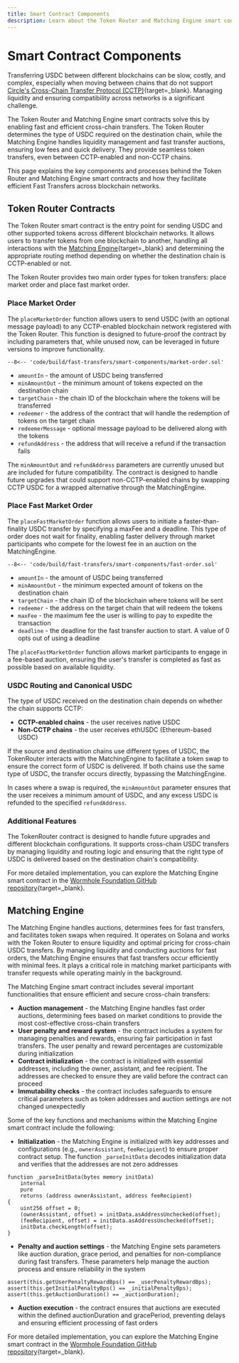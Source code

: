 ```yaml
---
title: Smart Contract Components
description: Learn about the Token Router and Matching Engine smart contracts that enable fast, efficient cross-chain USDC transfers across blockchain networks.
---
```


# Smart Contract Components

Transferring USDC between different blockchains can be slow, costly, and complex, especially when moving between chains that do not support [Circle's Cross-Chain Transfer Protocol (CCTP)](/learn/messaging/cctp/){target=\_blank}. Managing liquidity and ensuring compatibility across networks is a significant challenge.

The Token Router and Matching Engine smart contracts solve this by enabling fast and efficient cross-chain transfers. The Token Router determines the type of USDC required on the destination chain, while the Matching Engine handles liquidity management and fast transfer auctions, ensuring low fees and quick delivery. They provide seamless token transfers, even between CCTP-enabled and non-CCTP chains.

This page explains the key components and processes behind the Token Router and Matching Engine smart contracts and how they facilitate efficient Fast Transfers across blockchain networks.

## Token Router Contracts 

The Token Router smart contract is the entry point for sending USDC and other supported tokens across different blockchain networks. It allows users to transfer tokens from one blockchain to another, handling all interactions with the [Matching Engine](/build/contract-integrations/fast-transfers/smart-components/#matching-engine){target=\_blank} and determining the appropriate routing method depending on whether the destination chain is CCTP-enabled or not.

The Token Router provides two main order types for token transfers: place market order and place fast market order.

### Place Market Order

The `placeMarketOrder` function allows users to send USDC (with an optional message payload) to any CCTP-enabled blockchain network registered with the Token Router. This function is designed to future-proof the contract by including parameters that, while unused now, can be leveraged in future versions to improve functionality.

```sol
--8<-- 'code/build/fast-transfers/smart-components/market-order.sol'
```

- `amountIn` - the amount of USDC being transferred
- `minAmountOut` - the minimum amount of tokens expected on the destination chain
- `targetChain` - the chain ID of the blockchain where the tokens will be transferred
- `redeemer` - the address of the contract that will handle the redemption of tokens on the target chain
- `redeemerMessage` - optional message payload to be delivered along with the tokens
- `refundAddress` - the address that will receive a refund if the transaction fails

The `minAmountOut` and `refundAddress` parameters are currently unused but are included for future compatibility. The contract is designed to handle future upgrades that could support non-CCTP-enabled chains by swapping CCTP USDC for a wrapped alternative through the MatchingEngine.

### Place Fast Market Order

The `placeFastMarketOrder` function allows users to initiate a faster-than-finality USDC transfer by specifying a maxFee and a deadline. This type of order does not wait for finality, enabling faster delivery through market participants who compete for the lowest fee in an auction on the MatchingEngine.

```sol
--8<-- 'code/build/fast-transfers/smart-components/fast-order.sol'
```

- `amountIn` - the amount of USDC being transferred
- `minAmountOut` - the minimum expected amount of tokens on the destination chain
- `targetChain` - the chain ID of the blockchain where tokens will be sent
- `redeemer` - the address on the target chain that will redeem the tokens
- `maxFee` - the maximum fee the user is willing to pay to expedite the transaction
- `deadline` - the deadline for the fast transfer auction to start. A value of 0 opts out of using a deadline

The `placeFastMarketOrder` function allows market participants to engage in a fee-based auction, ensuring the user's transfer is completed as fast as possible based on available liquidity.

### USDC Routing and Canonical USDC

The type of USDC received on the destination chain depends on whether the chain supports CCTP:

- **CCTP-enabled chains** - the user receives native USDC
- **Non-CCTP chains** - the user receives ethUSDC (Ethereum-based USDC)

If the source and destination chains use different types of USDC, the TokenRouter interacts with the MatchingEngine to facilitate a token swap to ensure the correct form of USDC is delivered. If both chains use the same type of USDC, the transfer occurs directly, bypassing the MatchingEngine.

In cases where a swap is required, the `minAmountOut` parameter ensures that the user receives a minimum amount of USDC, and any excess USDC is refunded to the specified `refundAddress`.

### Additional Features

The TokenRouter contract is designed to handle future upgrades and different blockchain configurations. It supports cross-chain USDC transfers by managing liquidity and routing logic and ensuring that the right type of USDC is delivered based on the destination chain's compatibility.

For more detailed implementation, you can explore the Matching Engine smart contract in the [Wormhole Foundation GitHub repository](https://github.com/wormhole-foundation/example-liquidity-layer/blob/main/evm/src/TokenRouter/TokenRouter.sol){target=\_blank}.

## Matching Engine

The Matching Engine handles auctions, determines fees for fast transfers, and facilitates token swaps when required. It operates on Solana and works with the Token Router to ensure liquidity and optimal pricing for cross-chain USDC transfers. By managing liquidity and conducting auctions for fast orders, the Matching Engine ensures that fast transfers occur efficiently with minimal fees. It plays a critical role in matching market participants with transfer requests while operating mainly in the background.

The Matching Engine smart contract includes several important functionalities that ensure efficient and secure cross-chain transfers:

- **Auction management** - the Matching Engine handles fast order auctions, determining fees based on market conditions to provide the most cost-effective cross-chain transfers
- **User penalty and reward system** - the contract includes a system for managing penalties and rewards, ensuring fair participation in fast transfers. The user penalty and reward percentages are customizable during initialization
- **Contract initialization** - the contract is initialized with essential addresses, including the owner, assistant, and fee recipient. The addresses are checked to ensure they are valid before the contract can proceed
- **Immutability checks** - the contract includes safeguards to ensure critical parameters such as token addresses and auction settings are not changed unexpectedly

Some of the key functions and mechanisms within the Matching Engine smart contract include the following:

- **Initialization** - the Matching Engine is initialized with key addresses and configurations (e.g., `ownerAssistant`, `feeRecipient`) to ensure proper contract setup. The function `_parseInitData` decodes initialization data and verifies that the addresses are not zero addresses

```sol
function _parseInitData(bytes memory initData)
    internal
    pure
    returns (address ownerAssistant, address feeRecipient)
{
    uint256 offset = 0;
    (ownerAssistant, offset) = initData.asAddressUnchecked(offset);
    (feeRecipient, offset) = initData.asAddressUnchecked(offset);
    initData.checkLength(offset);
}
```

- **Penalty and auction settings** - the Matching Engine sets parameters like auction duration, grace period, and penalties for non-compliance during fast transfers. These parameters help manage the auction process and ensure reliability in the system

```sol
assert(this.getUserPenaltyRewardBps() == _userPenaltyRewardBps);
assert(this.getInitialPenaltyBps() == _initialPenaltyBps);
assert(this.getAuctionDuration() == _auctionDuration);
```

- **Auction execution** - the contract ensures that auctions are executed within the defined auctionDuration and gracePeriod, preventing delays and ensuring efficient processing of fast orders

For more detailed implementation, you can explore the Matching Engine smart contract in the [Wormhole Foundation GitHub repository](https://github.com/wormhole-foundation/example-liquidity-layer/blob/main/evm/src/MatchingEngine/MatchingEngine.sol){target=\_blank}.
